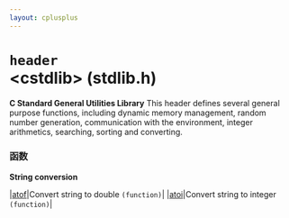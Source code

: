 ```yaml
---
layout: cplusplus
---
```

# `header`<br/>\<cstdlib> (stdlib.h)

**C Standard General Utilities Library**
This header defines several general purpose functions, including dynamic memory management, random number generation, communication with the environment, integer arithmetics, searching, sorting and converting.

### 函数

**String conversion**

|[atof](atof.html)|Convert string to double `(function)`|
|[atoi](atoi.html)|Convert string to integer `(function)`|
